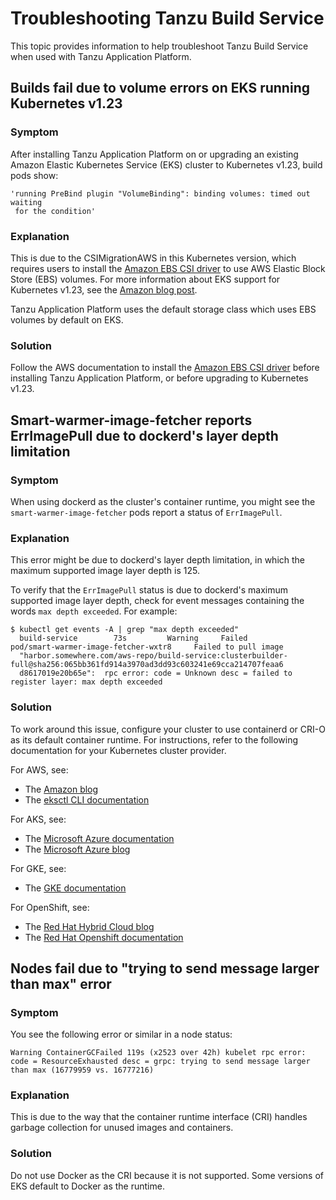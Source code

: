 # Troubleshooting Tanzu Build Service

This topic provides information to help troubleshoot Tanzu Build Service when used with
Tanzu Application Platform.

## <a id="eks-1-23-volume"></a> Builds fail due to volume errors on EKS running Kubernetes v1.23

### Symptom

After installing Tanzu Application Platform on or upgrading an existing
Amazon Elastic Kubernetes Service (EKS) cluster to Kubernetes v1.23, build pods show:

```console
'running PreBind plugin "VolumeBinding": binding volumes: timed out waiting
 for the condition'
```

### Explanation

This is due to the CSIMigrationAWS in this Kubernetes version, which requires users
to install the [Amazon EBS CSI driver](https://docs.aws.amazon.com/eks/latest/userguide/ebs-csi.html)
to use AWS Elastic Block Store (EBS) volumes.
For more information about EKS support for Kubernetes v1.23, see the
[Amazon blog post](https://aws.amazon.com/blogs/containers/amazon-eks-now-supports-kubernetes-1-23/).

Tanzu Application Platform uses the default storage class which uses EBS volumes by default on EKS.

### Solution

Follow the AWS documentation to install the [Amazon EBS CSI driver](https://docs.aws.amazon.com/eks/latest/userguide/ebs-csi.html)
before installing Tanzu Application Platform, or before upgrading to Kubernetes v1.23.

## Smart-warmer-image-fetcher reports ErrImagePull due to dockerd's layer depth limitation

### Symptom

When using dockerd as the cluster's container runtime, you might see the `smart-warmer-image-fetcher` pods
report a status of `ErrImagePull`.

### Explanation

This error might be due to dockerd's layer depth limitation, in which the maximum
supported image layer depth is 125.

To verify that the `ErrImagePull` status is due to dockerd's maximum supported image layer depth,
check for event messages containing the words `max depth exceeded`. For example:

```console
$ kubectl get events -A | grep "max depth exceeded"
  build-service        73s         Warning     Failed         pod/smart-warmer-image-fetcher-wxtr8     Failed to pull image
  "harbor.somewhere.com/aws-repo/build-service:clusterbuilder-full@sha256:065bb361fd914a3970ad3dd93c603241e69cca214707feaa6
  d8617019e20b65e":  rpc error: code = Unknown desc = failed to register layer: max depth exceeded
```

### Solution

To work around this issue, configure your cluster to use containerd or CRI-O as its default container runtime.
For instructions, refer to the following documentation for your Kubernetes cluster provider.

For AWS, see:

- The [Amazon blog](https://aws.amazon.com/blogs/containers/amazon-eks-1-21-released/)
- The [eksctl CLI documentation](https://eksctl.io/usage/container-runtime/)

For AKS, see:

- The [Microsoft Azure documentation](https://docs.microsoft.com/en-us/azure/aks/cluster-configuration#container-runtime-configuration)
- The [Microsoft Azure blog](https://techcommunity.microsoft.com/t5/apps-on-azure-blog/dockershim-deprecation-and-aks/ba-p/3055902)

For GKE, see:

- The [GKE documentation](https://cloud.google.com/kubernetes-engine/docs/concepts/using-containerd)

For OpenShift, see:

- The [Red Hat Hybrid Cloud blog](https://cloud.redhat.com/blog/containerd-support-for-windows-containers-in-openshift)
- The [Red Hat Openshift documentation](https://docs.openshift.com/container-platform/3.11/crio/crio_runtime.html)

## <a id="max-message-size"></a> Nodes fail due to "trying to send message larger than max" error

### Symptom

You see the following error or similar in a node status:

```console
Warning ContainerGCFailed 119s (x2523 over 42h) kubelet rpc error: code = ResourceExhausted desc = grpc: trying to send message larger than max (16779959 vs. 16777216)
```

### Explanation

This is due to the way that the container runtime interface (CRI) handles garbage
collection for unused images and containers.

### Solution

Do not use Docker as the CRI because it is not supported. Some versions of EKS
default to Docker as the runtime.
